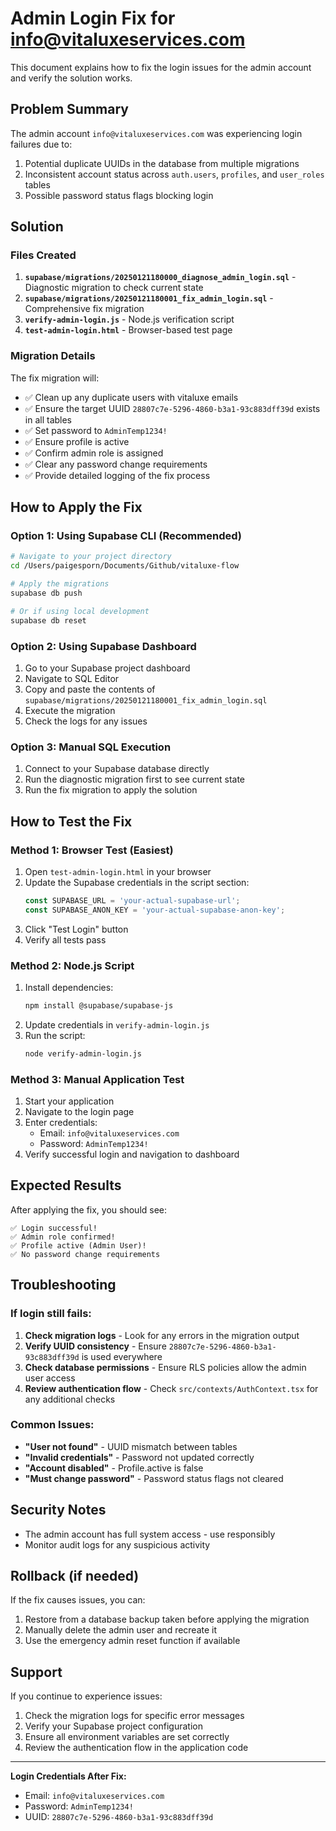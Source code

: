 # Admin Login Fix for info@vitaluxeservices.com

This document explains how to fix the login issues for the admin account and verify the solution works.

## Problem Summary

The admin account `info@vitaluxeservices.com` was experiencing login failures due to:

1. Potential duplicate UUIDs in the database from multiple migrations
2. Inconsistent account status across `auth.users`, `profiles`, and `user_roles` tables
3. Possible password status flags blocking login

## Solution

### Files Created

1. **`supabase/migrations/20250121180000_diagnose_admin_login.sql`** - Diagnostic migration to check current state
2. **`supabase/migrations/20250121180001_fix_admin_login.sql`** - Comprehensive fix migration
3. **`verify-admin-login.js`** - Node.js verification script
4. **`test-admin-login.html`** - Browser-based test page

### Migration Details

The fix migration will:

- ✅ Clean up any duplicate users with vitaluxe emails
- ✅ Ensure the target UUID `28807c7e-5296-4860-b3a1-93c883dff39d` exists in all tables
- ✅ Set password to `AdminTemp1234!`
- ✅ Ensure profile is active
- ✅ Confirm admin role is assigned
- ✅ Clear any password change requirements
- ✅ Provide detailed logging of the fix process

## How to Apply the Fix

### Option 1: Using Supabase CLI (Recommended)

```bash
# Navigate to your project directory
cd /Users/paigesporn/Documents/Github/vitaluxe-flow

# Apply the migrations
supabase db push

# Or if using local development
supabase db reset
```

### Option 2: Using Supabase Dashboard

1. Go to your Supabase project dashboard
2. Navigate to SQL Editor
3. Copy and paste the contents of `supabase/migrations/20250121180001_fix_admin_login.sql`
4. Execute the migration
5. Check the logs for any issues

### Option 3: Manual SQL Execution

1. Connect to your Supabase database directly
2. Run the diagnostic migration first to see current state
3. Run the fix migration to apply the solution

## How to Test the Fix

### Method 1: Browser Test (Easiest)

1. Open `test-admin-login.html` in your browser
2. Update the Supabase credentials in the script section:
   ```javascript
   const SUPABASE_URL = 'your-actual-supabase-url';
   const SUPABASE_ANON_KEY = 'your-actual-supabase-anon-key';
   ```
3. Click "Test Login" button
4. Verify all tests pass

### Method 2: Node.js Script

1. Install dependencies:
   ```bash
   npm install @supabase/supabase-js
   ```
2. Update credentials in `verify-admin-login.js`
3. Run the script:
   ```bash
   node verify-admin-login.js
   ```

### Method 3: Manual Application Test

1. Start your application
2. Navigate to the login page
3. Enter credentials:
   - Email: `info@vitaluxeservices.com`
   - Password: `AdminTemp1234!`
4. Verify successful login and navigation to dashboard

## Expected Results

After applying the fix, you should see:

```
✅ Login successful!
✅ Admin role confirmed!
✅ Profile active (Admin User)!
✅ No password change requirements
```

## Troubleshooting

### If login still fails:

1. **Check migration logs** - Look for any errors in the migration output
2. **Verify UUID consistency** - Ensure `28807c7e-5296-4860-b3a1-93c883dff39d` is used everywhere
3. **Check database permissions** - Ensure RLS policies allow the admin user access
4. **Review authentication flow** - Check `src/contexts/AuthContext.tsx` for any additional checks

### Common Issues:

- **"User not found"** - UUID mismatch between tables
- **"Invalid credentials"** - Password not updated correctly
- **"Account disabled"** - Profile.active is false
- **"Must change password"** - Password status flags not cleared

## Security Notes

- The admin account has full system access - use responsibly
- Monitor audit logs for any suspicious activity

## Rollback (if needed)

If the fix causes issues, you can:

1. Restore from a database backup taken before applying the migration
2. Manually delete the admin user and recreate it
3. Use the emergency admin reset function if available

## Support

If you continue to experience issues:

1. Check the migration logs for specific error messages
2. Verify your Supabase project configuration
3. Ensure all environment variables are set correctly
4. Review the authentication flow in the application code

---

**Login Credentials After Fix:**

- Email: `info@vitaluxeservices.com`
- Password: `AdminTemp1234!`
- UUID: `28807c7e-5296-4860-b3a1-93c883dff39d`
